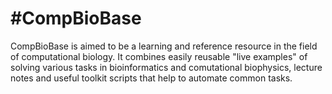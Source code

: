 #CompBioBase
=============
CompBioBase is aimed to be a learning and reference resource in the field of computational biology. It combines easily reusable "live examples" of solving various tasks in bioinformatics and comutational biophysics, lecture notes and useful toolkit scripts that help to automate common tasks.
